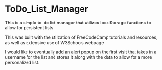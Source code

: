 # ToDo_List_Manager
This is a simple to-do list manager that utilizes localStorage functions to allow for persistent lists

This was built with the utilzation of FreeCodeCamp tutorials and resources, as well as extensive use of W3Schools webpage

I would like to eventually add an alert popup on the first visit that takes in a username for the list and stores it along with the data to allow for a more personalized list.
